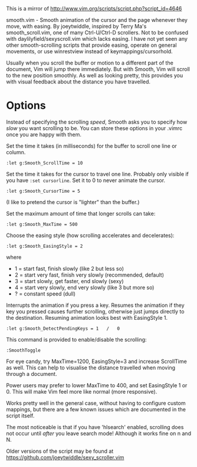This is a mirror of http://www.vim.org/scripts/script.php?script_id=4646

smooth.vim - Smooth animation of the cursor and the page whenever they move, with easing.
By joeytwiddle, inspired by Terry Ma's smooth_scroll.vim, one of many Ctrl-U/Ctrl-D scrollers.
Not to be confused with daylilyfield/sexyscroll.vim which lacks easing.
I have not yet seen any other smooth-scrolling scripts that provide easing, operate on general movements, or use winrestview instead of keymappings/cursorhold.

Usually when you scroll the buffer or motion to a different part of the
document, Vim will jump there immediately.  But with Smooth, Vim will
scroll to the new position smoothly.  As well as looking pretty, this
provides you with visual feedback about the distance you have travelled.

# Options

Instead of specifying the scrolling *speed*, Smooth asks you to
specify how *slow* you want scrolling to be.  You can store these options in
your .vimrc once you are happy with them.

Set the time it takes (in milliseconds) for the buffer to scroll one line or
column.

    :let g:Smooth_ScrollTime = 10

Set the time it takes for the cursor to travel one line.
Probably only visible if you have `:set cursorline`.  Set it to 0 to never
animate the cursor.

    :let g:Smooth_CursorTime = 5

(I like to pretend the cursor is "lighter" than the buffer.)

Set the maximum amount of time that longer scrolls can take:

    :let g:Smooth_MaxTime = 500

Choose the easing style (how scrolling accelerates and decelerates):

    :let g:Smooth_EasingStyle = 2

where

  - 1 = start fast, finish slowly            (like 2 but less so)
  - 2 = start very fast, finish very slowly  (recommended, default)
  - 3 = start slowly, get faster, end slowly (sexy)
  - 4 = start very slowly, end very slowly   (like 3 but more so)
  - ? = constant speed                       (dull)

Interrupts the animation if you press a key.  Resumes the animation if they
key you pressed causes further scrolling, otherwise just jumps directly to
the destination.  Resuming animation looks best with EasingStyle 1.

    :let g:Smooth_DetectPendingKeys = 1   /   0

This command is provided to enable/disable the scrolling:

    :SmoothToggle

For eye candy, try MaxTime=1200, EasingStyle=3 and increase ScrollTime as
well.  This can help to visualise the distance travelled when moving through
a document.

Power users may prefer to lower MaxTime to 400, and set EasingStyle 1 or 0.
This will make Vim feel more like normal (more responsive).



Works pretty well in the general case, without having to configure custom mappings, but there are a few known issues which are documented in the script itself.

The most noticeable is that if you have 'hlsearch' enabled, scrolling does not occur until *after* you leave search mode!  Although it works fine on n and N.

Older versions of the script may be found at https://github.com/joeytwiddle/sexy_scroller.vim
